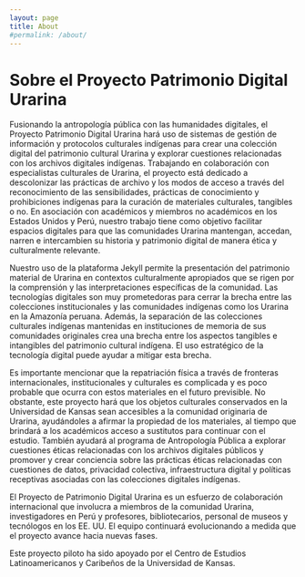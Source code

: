 ```yaml
---
layout: page
title: About
#permalink: /about/
---
```


# Sobre el Proyecto Patrimonio Digital Urarina

Fusionando la antropología pública con las humanidades digitales, el Proyecto Patrimonio Digital Urarina hará uso de sistemas de gestión de información y protocolos culturales indígenas para crear una colección digital del patrimonio cultural Urarina y explorar cuestiones relacionadas con los archivos digitales indígenas. Trabajando en colaboración con especialistas culturales de Urarina, el proyecto está dedicado a descolonizar las prácticas de archivo y los modos de acceso a través del reconocimiento de las sensibilidades, prácticas de conocimiento y prohibiciones indígenas para la curación de materiales culturales, tangibles o no. En asociación con académicos y miembros no académicos en los Estados Unidos y Perú, nuestro trabajo tiene como objetivo facilitar espacios digitales para que las comunidades Urarina mantengan, accedan, narren e intercambien su historia y patrimonio digital de manera ética y culturalmente relevante.

Nuestro uso de la plataforma Jekyll permite la presentación del patrimonio material de Urarina en contextos culturalmente apropiados que se rigen por la comprensión y las interpretaciones específicas de la comunidad. Las tecnologías digitales son muy prometedoras para cerrar la brecha entre las colecciones institucionales y las comunidades indígenas como los Urarina en la Amazonía peruana. Además, la separación de las colecciones culturales indígenas mantenidas en instituciones de memoria de sus comunidades originales crea una brecha entre los aspectos tangibles e intangibles del patrimonio cultural indígena. El uso estratégico de la tecnología digital puede ayudar a mitigar esta brecha.

Es importante mencionar que la repatriación física a través de fronteras internacionales, institucionales y culturales es complicada y es poco probable que ocurra con estos materiales en el futuro previsible. No obstante, este proyecto hará que los objetos culturales conservados en la Universidad de Kansas sean accesibles a la comunidad originaria de Urarina, ayudándoles a afirmar la propiedad de los materiales, al tiempo que brindará a los académicos acceso a sustitutos para continuar con el estudio. También ayudará al programa de Antropología Pública a explorar cuestiones éticas relacionadas con los archivos digitales públicos y promover y crear conciencia sobre las prácticas éticas relacionadas con cuestiones de datos, privacidad colectiva, infraestructura digital y políticas receptivas asociadas con las colecciones digitales indígenas.

El Proyecto de Patrimonio Digital Urarina es un esfuerzo de colaboración internacional que involucra a miembros de la comunidad Urarina, investigadores en Perú y profesores, bibliotecarios, personal de museos y tecnólogos en los EE. UU. El equipo continuará evolucionando a medida que el proyecto avance hacia nuevas fases.

Este proyecto piloto ha sido apoyado por el Centro de Estudios Latinoamericanos y Caribeños de la Universidad de Kansas.
